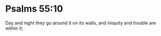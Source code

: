 # Psalms 55:10

Day and night they go around it on its walls, and iniquity and trouble are within it;
